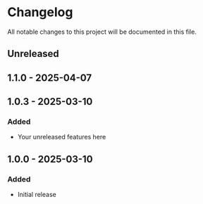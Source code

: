 # Changelog
All notable changes to this project will be documented in this file.

## Unreleased

## 1.1.0 - 2025-04-07

## 1.0.3 - 2025-03-10
### Added
- Your unreleased features here

## 1.0.0 - 2025-03-10
### Added
- Initial release
